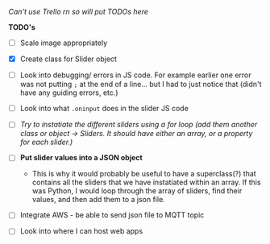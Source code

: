 *Can't use Trello rn so will put TODOs here*

**TODO's**

- [ ] Scale image appropriately 
- [x] Create class for Slider object
- [ ] Look into debugging/ errors in JS code. For example earlier one error was not putting `;` at the end of a line...
but I had to just notice that (didn't have any guiding errors, etc.)
- [ ] Look into what `.oninput` does in the slider JS code
- [ ] *Try to instatiate the different sliders using a for loop (add them another class or object -> Sliders. It should have either an array, or a property for each slider.)*
- [ ] **Put slider values into a JSON object**
  - This is why it would probably be useful to have a superclass(?) that contains all the sliders 
    that we have instatiated within an array. If this was Python, I would loop through the array of sliders, find 
    their values, and then add them to a json file. 
- [ ] Integrate AWS - be able to send json file to MQTT topic 
- [ ] Look into where I can host web apps
 